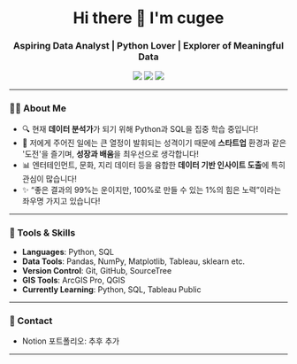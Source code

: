 <h1 align="center">Hi there 👋 I'm cugee</h1>
<h3 align="center">Aspiring Data Analyst | Python Lover | Explorer of Meaningful Data</h3>

<p align="center">
  <img src="https://img.shields.io/badge/Python-3776AB?style=for-the-badge&logo=python&logoColor=white"/>
  <img src="https://img.shields.io/badge/SQL-4479A1?style=for-the-badge&logo=mysql&logoColor=white"/>
  <img src="https://img.shields.io/badge/Tableau-E97627?style=for-the-badge&logo=tableau&logoColor=white"/>
</p>

---

### 👩‍💻 About Me

- 🔍 현재 **데이터 분석가**가 되기 위해 Python과 SQL을 집중 학습 중입니다!  
- 🚀 저에게 주어진 일에는 큰 열정이 발휘되는 성격이기 때문에 **스타트업** 환경과 같은 '도전'을 즐기며, **성장과 배움**을 최우선으로 생각합니다!  
- 📊 엔터테인먼트, 문화, 지리 데이터 등을 융합한 **데이터 기반 인사이트 도출**에 특히 관심이 많습니다!   
- ✨ “좋은 결과의 99%는 운이지만, 100%로 만들 수 있는 1%의 힘은 노력”이라는 좌우명 가지고 있습니다!

---

### 🧰 Tools & Skills

- **Languages**: Python, SQL  
- **Data Tools**: Pandas, NumPy, Matplotlib, Tableau, sklearn etc.
- **Version Control**: Git, GitHub, SourceTree  
- **GIS Tools**: ArcGIS Pro, QGIS  
- **Currently Learning**: Python, SQL, Tableau Public  

---

### 💬 Contact

- Notion 포트폴리오: 추후 추가

---




<!--
**cugee/cugee** is a ✨ _special_ ✨ repository because its `README.md` (this file) appears on your GitHub profile.

Here are some ideas to get you started:

- 🔭 I’m currently working on ...
- 🌱 I’m currently learning ...
- 👯 I’m looking to collaborate on ...
- 🤔 I’m looking for help with ...
- 💬 Ask me about ...
- 📫 How to reach me: ...
- 😄 Pronouns: ...
- ⚡ Fun fact: ...
-->
